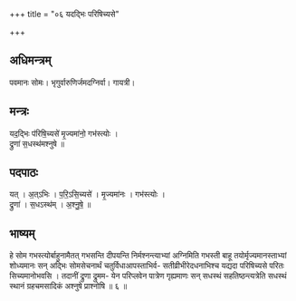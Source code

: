 +++
title = "०६ यदद्भिः परिषिच्यसे"

+++
## अधिमन्त्रम्
पवमानः सोमः। भृगुर्वारुणिर्जमदग्निर्वा। गायत्री।

## मन्त्रः
यद॒द्भिः प॑रिषि॒च्यसे॑ मृ॒ज्यमा॑नो॒ गभ॑स्त्योः ।  
द्रुणा॑ स॒धस्थ॑मश्नुषे ॥

## पदपाठः
यत् । अ॒त्ऽभिः । प॒रि॒ऽसि॒च्यसे॑ । मृ॒ज्यमा॑नः । गभ॑स्त्योः ।  
द्रुणा॑ । स॒धऽस्थ॑म् । अ॒श्नु॒षे॒ ॥

## भाष्यम्
हे सोम गभस्त्योर्बाहुनामैतत् गभसन्ति दीपयन्ति निर्मश्नन्त्याभ्यां अग्निमिति गभस्ती बाहू तयोर्मृज्यमानस्ताभ्यां शोध्यमानः सन् अद्भिः सोमसेचनार्थं चतुर्विधाआपस्ताभिर्व- सतीव्रीभीरेदधनाभिश्च यद्यदा परिषिच्यसे परितः सिच्यमानोभवसि । तदानीं द्रुणा द्रुमम- येन परिप्लवेन पात्रेण गृह्यमाणः सन् सधस्थं सहतिष्ठन्त्यत्रेति सधस्थं स्थानं ग्रहचमसादिकं अश्नुषे प्राश्नोषि ॥ ‍६ ॥